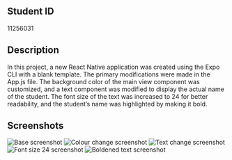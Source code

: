 ## Student ID
11256031


## Description
In this project, a new React Native application was created using the Expo CLI with a blank template. The primary modifications were made in the App.js file. The background color of the main view component was customized, and a text component was modified to display the actual name of the student. The font size of the text was increased to 24 for better readability, and the student’s name was highlighted by making it bold.


## Screenshots
![Base screenshot ](images/photo_2_2024-05-27_14-54-52.jpg)
![Colour change screenshot](images/photo_3_2024-05-27_14-54-52.jpg)
![Text change screenshot](images/photo_4_2024-05-27_14-54-52.jpg)
![Font size 24 screenshot](images/photo_5_2024-05-27_14-54-52.jpg)
![Boldened text screenshot](images/photo_1_2024-05-27_14-54-52.jpg)